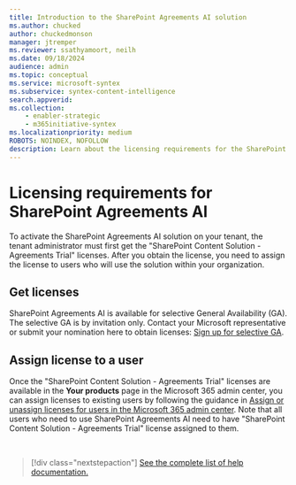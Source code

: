 ```yaml
---
title: Introduction to the SharePoint Agreements AI solution
ms.author: chucked
author: chuckedmonson
manager: jtremper
ms.reviewer: ssathyamoort, neilh
ms.date: 09/18/2024
audience: admin
ms.topic: conceptual
ms.service: microsoft-syntex
ms.subservice: syntex-content-intelligence
search.appverid: 
ms.collection: 
    - enabler-strategic
    - m365initiative-syntex
ms.localizationpriority: medium
ROBOTS: NOINDEX, NOFOLLOW
description: Learn about the licensing requirements for the SharePoint Agreements AI solution.
---
```


# Licensing requirements for SharePoint Agreements AI

To activate the SharePoint Agreements AI solution on your tenant, the tenant administrator must first get the "SharePoint Content Solution - Agreements Trial" licenses. After you obtain the license, you need to assign the license to users who will use the solution within your organization.

## Get licenses

SharePoint Agreements AI is available for selective General Availability (GA). The selective GA is by invitation only. Contact your Microsoft representative or submit your nomination here to obtain licenses: [Sign up for selective GA](https://aka.ms/AgreementsSelectiveGA).

## Assign license to a user

Once the "SharePoint Content Solution - Agreements Trial" licenses are available in the **Your products** page in the Microsoft 365 admin center, you can assign licenses to existing users by following the guidance in [Assign or unassign licenses for users in the Microsoft 365 admin center](/microsoft-365/admin/manage/assign-licenses-to-users). Note that all users who need to use SharePoint Agreements AI need to have "SharePoint Content Solution - Agreements Trial" license assigned to them.
  

<br>

> [!div class="nextstepaction"]
> [See the complete list of help documentation.](agreements-overview.md#help-documentation)
